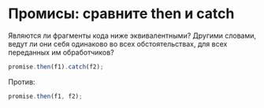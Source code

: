 # Промисы: сравните then и catch

Являются ли фрагменты кода ниже эквивалентными? Другими словами, ведут ли они себя одинаково во всех обстоятельствах, для всех переданных им обработчиков?

```js
promise.then(f1).catch(f2);
```

Против:

```js
promise.then(f1, f2);
```
